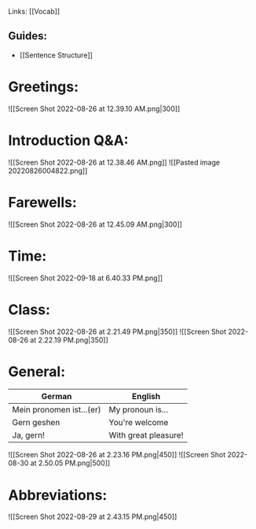 Links: [[Vocab]]

## Guides:
- [[Sentence Structure]]

# Greetings:
![[Screen Shot 2022-08-26 at 12.39.10 AM.png|300]]

# Introduction Q&A:
![[Screen Shot 2022-08-26 at 12.38.46 AM.png]]
![[Pasted image 20220826004822.png]]

# Farewells:
![[Screen Shot 2022-08-26 at 12.45.09 AM.png|300]]

# Time: 
 ![[Screen Shot 2022-09-18 at 6.40.33 PM.png]]

# Class:
![[Screen Shot 2022-08-26 at 2.21.49 PM.png|350]]
![[Screen Shot 2022-08-26 at 2.22.19 PM.png|350]]

# General:
German|English
-|-
Mein pronomen ist...(er) | My pronoun is...
Gern geshen|You're welcome
Ja, gern!|With great pleasure!

![[Screen Shot 2022-08-26 at 2.23.16 PM.png|450]]
![[Screen Shot 2022-08-30 at 2.50.05 PM.png|500]]

# Abbreviations:
 ![[Screen Shot 2022-08-29 at 2.43.15 PM.png|450]]


